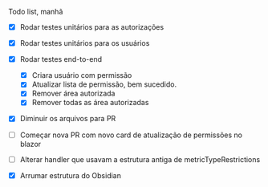 Todo list, manhã

- [x]  Rodar testes unitários para as autorizações 
- [x] Rodar testes unitários para os usuários
- [x] Rodar testes end-to-end
	- [x] Criara usuário com permissão
	- [x] Atualizar lista de permissão, bem sucedido.
	- [x] Remover área autorizada
	- [x] Remover todas as área autorizadas
- [x] Diminuir os arquivos para PR
- [ ] Começar nova PR com novo card de atualização de permissões no blazor
- [ ] Alterar handler que usavam a estrutura antiga de metricTypeRestrictions 
- [x] Arrumar estrutura do Obsidian

